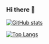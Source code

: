 ### Hi there 👋

<!--
**pantmal/pantmal** is a ✨ _special_ ✨ repository because its `README.md` (this file) appears on your GitHub profile.

Here are some ideas to get you started:

- 🔭 I’m currently working on ...
- 🌱 I’m currently learning ...
- 👯 I’m looking to collaborate on ...
- 🤔 I’m looking for help with ...
- 💬 Ask me about ...
- 📫 How to reach me: ...
- 😄 Pronouns: ...
- ⚡ Fun fact: ...
-->

[![GitHub stats](https://github-readme-stats.vercel.app/api?username=pantmal&theme=darcula)](https://github.com/pantmal/github-readme-stats)

[![Top Langs](https://github-readme-stats.vercel.app/api/top-langs/?username=pantmal&layout=compact&theme=chartreuse-dark&exclude_repo=Computer-Security-Pen-Testing)](https://github.com/pantmal/github-readme-stats)

